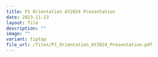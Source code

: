 ```yaml
---
title: P1 Orientation AY2024 Presentation
date: 2023-11-23
layout: file
description: ""
image: ""
variant: tiptap
file_url: /files/P1_Orientation_AY2024_Presentation.pdf
---
```

